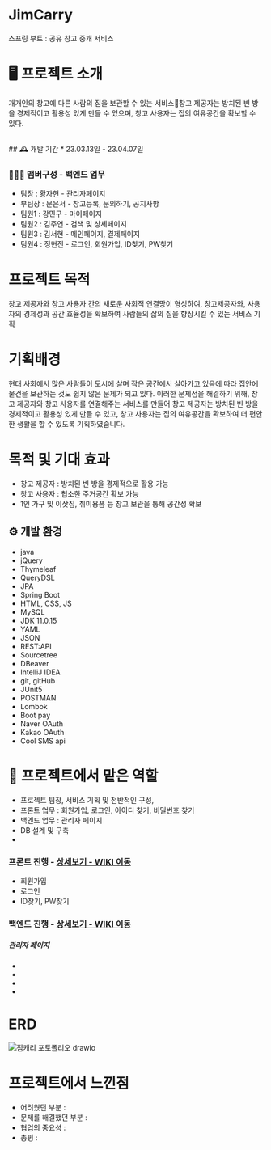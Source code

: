 # JimCarry
스프링 부트 : 공유 창고 중개 서비스


# 🖥️ 프로젝트 소개
개개인의 창고에 다른 사람의 짐을 보관할 수 있는 서비스창고 제공자는 방치된 빈 방을 경제적이고 활용성 있게 만들 수 있으며, 창고 사용자는 집의 여유공간을 확보할 수 있다.

<br>
## 🕰️ 개발 기간
* 23.03.13일 - 23.04.07일

### 🧑‍🤝‍🧑 맴버구성 - 백엔드 업무
 - 팀장  : 황자현 - 관리자페이지
 - 부팀장 : 문은서 - 창고등록, 문의하기, 공지사항
 - 팀원1 : 강민구 - 마이페이지
 - 팀원2 : 김주연 - 검색 및 상세페이지
 - 팀원3 : 김서현 - 메인페이지, 결제페이지
 - 팀원4 : 정현진 - 로그인, 회원가입, ID찾기, PW찾기
 
 
 # 프로젝트 목적 
 창고 제공자와 창고 사용자 간의 새로운 사회적 연결망이 형성하여, 창고제공자와, 사용자의 경제성과 공간 효율성을 확보하여 사람들의 삶의 질을 향상시킬 수 있는 서비스 기획
 
 # 기획배경
현대 사회에서 많은 사람들이 도시에 살며 작은 공간에서 살아가고 있음에 따라 집안에 물건을 보관하는 것도 쉽지 않은 문제가 되고 있다. 이러한 문제점을 해결하기 위해, 창고 제공자와 창고 사용자를 연결해주는 서비스를 만들어 창고 제공자는 방치된 빈 방을 경제적이고 활용성 있게 만들 수 있고, 창고 사용자는 집의 여유공간을 확보하여 더 편안한 생활을 할 수 있도록 기획하였습니다.

 # 목적 및 기대 효과
- 창고 제공자 : 방치된 빈 방을 경제적으로 활용 가능
- 창고 사용자 : 협소한 주거공간 확보 가능
- 1인 가구 및 이삿짐, 취미용품 등 창고 보관을 통해 공간성 확보

## ⚙️ 개발 환경
- java
- jQuery
- Thymeleaf
- QueryDSL
- JPA
- Spring Boot
- HTML, CSS, JS
- MySQL
- JDK 11.0.15
- YAML
- JSON
- REST:API
- Sourcetree
- DBeaver
- IntelliJ IDEA
- git, gitHub
- JUnit5
- POSTMAN
- Lombok
- Boot pay
- Naver OAuth
- Kakao OAuth
- Cool SMS api 

 # 📌 프로젝트에서 맡은 역할 
- 프로젝트 팀장, 서비스 기획 및 전반적인 구성,
- 프론트 업무 : 회원가입, 로그인, 아이디 찾기, 비밀번호 찾기 
- 백엔드 업무 : 관리자 페이지
- DB 설계 및 구축 
- 
### 프론트 진행 - <a href="https://github.com/code-hyun/JimCarry/wiki/맡은-기능-소개--(프론트)" > 상세보기 - WIKI 이동</a>
- 회원가입 
- 로그인
- ID찾기, PW찾기

### 백엔드 진행 - <a href="https://github.com/code-hyun/JimCarry/wiki/맡은-기능-소개-(백엔드)" >상세보기 - WIKI 이동</a>
##### 관리자 페이지 
-
- 
- 
- 

# ERD
![짐캐리 포토폴리오 drawio](https://user-images.githubusercontent.com/122762287/233318944-3a9c8d7f-a950-4de0-a837-46c16d7c09e4.png)

# 프로젝트에서 느낀점
- 어려웠던 부분 
 : 
- 문제를 해결했던 부분
 : 
- 협업의 중요성
 :  
- 총평 
 : 


